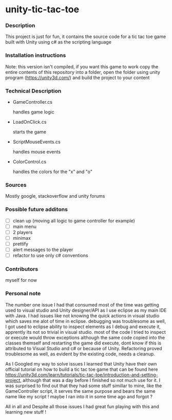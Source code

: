 # unity-tic-tac-toe
### Description
This project is just for fun,
it contains the source code for a tic tac toe game built with Unity using c# as the scripting language
### Installation instructions
Note: this version isn't compiled, if you want this game to work copy the entire contents of this repository into a folder,
open the folder using unity program (https://unity3d.com/) and build the project to your content
### Technical Description
- GameController.cs

    handles game logic
- LoadOnClick.cs

    starts the game
- ScriptMouseEvents.cs

    handles mouse events
- ColorControl.cs

    handles the colors for the "x" and "o"

### Sources
Mostly google, stackoverflow and unity forums

### Possible future additons
- [ ] clean up (moving all logic to game controller for example)
- [ ] main menu
- [ ] 2 players
- [ ] minimax
- [ ] prettify
- [ ] alert messages to the player
- [ ] refactor to use only c# conventions

### Contributors
myself for now

### Personal note

The number one issue I had that consumed most of the time was getting used to visual studio and Unity designer/API as I use eclipse as my main IDE with Java.
I had issues like not knowing the quick actions in visual studio which saves me alot of time in eclipse.
debugging was troublesome as well, I got used to eclipse ability to inspect elements as I debug and execute it,
apprently its not so trivial in visual studio. most of the code I tried to inspect or execute would throw exceptions
although the same code copied into the classes themself and restarting the game did execute, dont know if this is attributed to Visual Studio and c#
or because of Unity. Refactoring proved troublesome as well, as evident by the existing code, needs a cleanup. 

As I Googled my way to solve issues I learned that Unity have their own official tutorial on how to build a tic tac toe game that can be found here https://unity3d.com/learn/tutorials/tic-tac-toe/introduction-and-setting-project,
although that was a day before I finished so not much use for it. I was surprised to find out that they had some stuff simillar to mine, like the GameController script,
it serves the same purpose and bears the same name like my script ! maybe I ran into it in some time ago and forgot ?

All in all and Despite all those issues I had great fun playing with this and learning new stuff !
